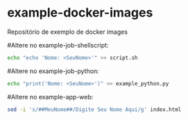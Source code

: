 # example-docker-images
Repositório de exemplo de docker images

#Altere no example-job-shellscript:

```bash
echo "echo 'Nome: <SeuNome>'" >> script.sh
```
  
#Altere no example-job-python:

```bash
echo "print('Nome: <SeuNome>')" >> example_python.py
```

#Altere no example-app-web:

```bash
sed -i 's/##MeuNome##/Digite Seu Nome Aqui/g' index.html
```
